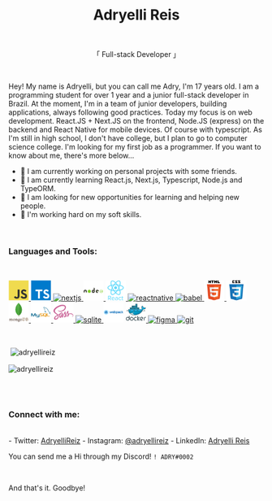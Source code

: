 <h1 align="center" > Adryelli Reis</h1>
</br>

<p align="center" >「 Full-stack Developer 」</p></br>

Hey! My name is Adryelli, but you can call me Adry, I'm 17 years old. I am a programming student for over 1 year and a junior full-stack developer in Brazil. At the moment, I'm in a team of junior developers, building applications, always following good practices. Today my focus is on web development. React.JS + Next.JS on the frontend, Node.JS (express) on the backend and React Native for mobile devices. Of course with typescript.
As I'm still in high school, I don't have college, but I plan to go to computer science college. I'm looking for my first job as a programmer. If you want to know about me, there's more below...
</br>
- 🔭 I am currently working on personal projects with some friends.
- 🚀 I am currently learning React.js, Next.js, Typescript, Node.js and TypeORM.
- 🤝 I am looking for new opportunities for learning and helping new people.
- 🍃 I'm working hard on my soft skills.
</br>

<h3 align="left">Languages and Tools:</h3></br>

<p align="left">

<a href="https://developer.mozilla.org/en-US/docs/Web/JavaScript" target="_blank"> <img src="https://raw.githubusercontent.com/devicons/devicon/master/icons/javascript/javascript-original.svg" alt="javascript" width="40" height="40"/> 
</a>
<a href="https://www.typescriptlang.org/" target="_blank"> <img src="https://raw.githubusercontent.com/devicons/devicon/master/icons/typescript/typescript-original.svg" alt="typescript" width="40" height="40"/> </a>
<a href="https://nextjs.org/" target="_blank"> <img src="https://cdn.worldvectorlogo.com/logos/nextjs-3.svg" alt="nextjs" width="40" height="40"/> </a>
<a href="https://nodejs.org" target="_blank"> <img src="https://raw.githubusercontent.com/devicons/devicon/master/icons/nodejs/nodejs-original-wordmark.svg" alt="nodejs" width="40" height="40"/> </a>
<a href="https://reactjs.org/" target="_blank"> <img src="https://raw.githubusercontent.com/devicons/devicon/master/icons/react/react-original-wordmark.svg" alt="react" width="40" height="40"/> </a>
<a href="https://reactnative.dev/" target="_blank"> <img src="https://reactnative.dev/img/header_logo.svg" alt="reactnative" width="40" height="40"/> </a>
<a href="https://babeljs.io/" target="_blank"> <img src="https://www.vectorlogo.zone/logos/babeljs/babeljs-icon.svg" alt="babel" width="40" height="40"/> </a>
<a href="https://www.w3.org/html/" target="_blank"> <img src="https://raw.githubusercontent.com/devicons/devicon/master/icons/html5/html5-original-wordmark.svg" alt="html5" width="40" height="40"/> </a>
<a href="https://www.w3schools.com/css/" target="_blank"> <img src="https://raw.githubusercontent.com/devicons/devicon/master/icons/css3/css3-original-wordmark.svg" alt="css3" width="40" height="40"/> </a>
<a href="https://www.mongodb.com/" target="_blank"> <img src="https://raw.githubusercontent.com/devicons/devicon/master/icons/mongodb/mongodb-original-wordmark.svg" alt="mongodb" width="40" height="40"/> </a>
<a href="https://www.mysql.com/" target="_blank"> <img src="https://raw.githubusercontent.com/devicons/devicon/master/icons/mysql/mysql-original-wordmark.svg" alt="mysql" width="40" height="40"/> </a>
<a href="https://sass-lang.com" target="_blank"> <img src="https://raw.githubusercontent.com/devicons/devicon/master/icons/sass/sass-original.svg" alt="sass" width="40" height="40"/> </a>
<a href="https://www.sqlite.org/" target="_blank"> <img src="https://www.vectorlogo.zone/logos/sqlite/sqlite-icon.svg" alt="sqlite" width="40" height="40"/> </a>
<a href="https://webpack.js.org" target="_blank"> <img src="https://raw.githubusercontent.com/devicons/devicon/d00d0969292a6569d45b06d3f350f463a0107b0d/icons/webpack/webpack-original-wordmark.svg" alt="webpack" width="40" height="40"/></a>
<a href="https://www.docker.com/" target="_blank"> <img src="https://raw.githubusercontent.com/devicons/devicon/master/icons/docker/docker-original-wordmark.svg" alt="docker" width="40" height="40"/> </a>
<a href="https://www.figma.com/" target="_blank"> <img src="https://www.vectorlogo.zone/logos/figma/figma-icon.svg" alt="figma" width="40" height="40"/> </a>
<a href="https://git-scm.com/" target="_blank"> <img src="https://www.vectorlogo.zone/logos/git-scm/git-scm-icon.svg" alt="git" width="40" height="40"/> </a>
</p></br>


<p>&nbsp;<img align="center" src="https://github-readme-stats.vercel.app/api?username=adryellireiz&show_icons=true&theme=dracula&locale=en" alt="adryellireiz" /></p>

<p><img align="center" src="https://github-readme-stats.vercel.app/api/top-langs?username=adryellireiz&show_icons=true&theme=dracula&locale=en&layout=compact" alt="adryellireiz" /></p></br>
</br>

<h3 align="left">Connect with me:</h3></br>
  - Twitter: <a href="https://twitter.com/AdryelliReiz" >AdryelliReiz</a>
  - Instagram: <a href="https://www.instagram.com/adryellireiz/">@adryellireiz</a>
  - LinkedIn: <a href="https://www.linkedin.com/in/adryelli-reis-3505601ab/" >Adryelli Reis</a>
</br>
<p>You can send me a Hi through my Discord! <code>! ADRY#0002</code></p></br>
<p>And that's it. Goodbye!</p>

